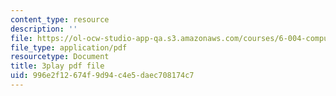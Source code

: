 ```yaml
---
content_type: resource
description: ''
file: https://ol-ocw-studio-app-qa.s3.amazonaws.com/courses/6-004-computation-structures-spring-2017/996e2f12674f9d94c4e5daec708174c7_-bWtembpQjU.pdf
file_type: application/pdf
resourcetype: Document
title: 3play pdf file
uid: 996e2f12-674f-9d94-c4e5-daec708174c7
---
```

